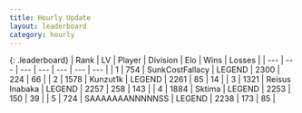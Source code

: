 ```yaml
---
title: Hourly Update
layout: leaderboard
category: hourly
---
```


{: .leaderboard}
| Rank | LV | Player | Division | Elo | Wins | Losses |
| --- | --- | --- | --- | --- | --- | --- |
| <span data-change="0">1</span> | 754 | <span title="ID: 402846">SunkCostFallacy</span> | LEGEND | <span data-change="0">2300</span> | <span data-change="0">224</span> | <span data-change="0">66</span> |
| <span data-change="0">2</span> | 1578 | <span title="ID: 392407">Kunzut1k</span> | LEGEND | <span data-change="0">2261</span> | <span data-change="0">85</span> | <span data-change="0">14</span> |
| <span data-change="1">3</span> | 1321 | <span title="ID: 451068">Reisus Inabaka</span> | LEGEND | <span data-change="5">2257</span> | <span data-change="2">258</span> | <span data-change="0">143</span> |
| <span data-change="-1">4</span> | 1884 | <span title="ID: 353063">Sktima</span> | LEGEND | <span data-change="0">2253</span> | <span data-change="0">150</span> | <span data-change="0">39</span> |
| <span data-change="0">5</span> | 724 | <span title="ID: 174294">SAAAAAAANNNNNSS</span> | LEGEND | <span data-change="0">2238</span> | <span data-change="0">173</span> | <span data-change="0">85</span> |